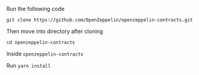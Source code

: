 Run the following code

```git clone https://github.com/OpenZeppelin/openzeppelin-contracts.git```

Then move into directory after cloning

```cd openzeppelin-contracts```

Inside `openzeppelin-contracts`

Run `yarn install`